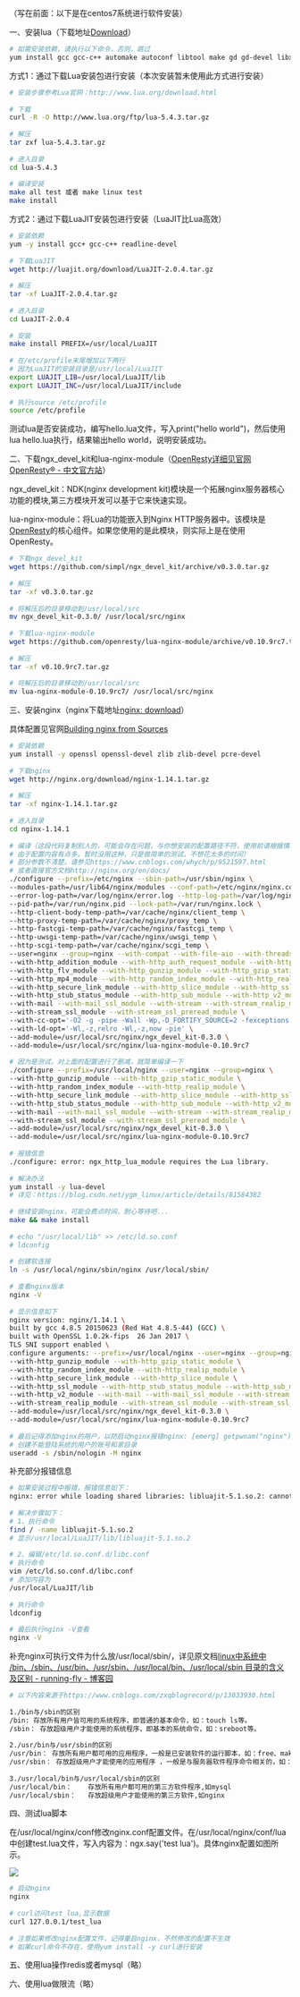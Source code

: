 （写在前面：以下是在centos7系统进行软件安装）

一、安装lua（下载地址[Download](https://luajit.org/download.html)）

```bash
# 如需安装依赖，请执行以下命令，否则，跳过
yum install gcc gcc-c++ automake autoconf libtool make gd gd-devel libxslt-devel
```

方式1：通过下载Lua安装包进行安装（本次安装暂未使用此方式进行安装）
```bash
# 安装步骤参考Lua官网：http://www.lua.org/download.html
 
# 下载
curl -R -O http://www.lua.org/ftp/lua-5.4.3.tar.gz
 
# 解压
tar zxf lua-5.4.3.tar.gz
 
# 进入目录
cd lua-5.4.3
 
# 编译安装
make all test 或者 make linux test
make install
```

方式2：通过下载LuaJIT安装包进行安装（LuaJIT比Lua高效）
```bash
# 安装依赖
yum -y install gcc+ gcc-c++ readline-devel
 
# 下载LuaJIT
wget http://luajit.org/download/LuaJIT-2.0.4.tar.gz
 
# 解压
tar -xf LuaJIT-2.0.4.tar.gz
 
# 进入目录
cd LuaJIT-2.0.4
 
# 安装
make install PREFIX=/usr/local/LuaJIT
 
# 在/etc/profile末尾增加以下两行
# 因为LuaJIT的安装目录是/usr/local/LuaJIT
export LUAJIT_LIB=/usr/local/LuaJIT/lib
export LUAJIT_INC=/usr/local/LuaJIT/include
 
# 执行source /etc/profile
source /etc/profile
```

测试lua是否安装成功，编写hello.lua文件，写入print("hello world")，然后使用lua hello.lua执行，结果输出hello world，说明安装成功。

二、下载ngx_devel_kit和lua-nginx-module（[OpenResty详细见官网OpenResty® - 中文官方站](https://openresty.org/cn/)）

ngx_devel_kit：NDK(nginx development kit)模块是一个拓展nginx服务器核心功能的模块,第三方模块开发可以基于它来快速实现。

lua-nginx-module：将Lua的功能嵌入到Nginx HTTP服务器中。该模块是[OpenResty](https://openresty.org/)的核心组件。如果您使用的是此模块，则实际上是在使用OpenResty。

```bash
# 下载ngx_devel_kit
wget https://github.com/simpl/ngx_devel_kit/archive/v0.3.0.tar.gz
 
# 解压
tar -xf v0.3.0.tar.gz
 
# 将解压后的目录移动到/usr/local/src
mv ngx_devel_kit-0.3.0/ /usr/local/src/nginx
 
# 下载lua-nginx-module
wget https://github.com/openresty/lua-nginx-module/archive/v0.10.9rc7.tar.gz
 
# 解压
tar -xf v0.10.9rc7.tar.gz
 
# 将解压后的目录移动到/usr/local/src
mv lua-nginx-module-0.10.9rc7/ /usr/local/src/nginx
```

三、安装nginx（nginx下载地址[nginx: download](http://nginx.org/en/download.html)）

具体配置见官网[Building nginx from Sources](http://nginx.org/en/docs/configure.html)

```bash
# 安装依赖
yum install -y openssl openssl-devel zlib zlib-devel pcre-devel
 
# 下载nginx
wget http://nginx.org/download/nginx-1.14.1.tar.gz
 
# 解压
tar -xf nginx-1.14.1.tar.gz
 
# 进入目录
cd nginx-1.14.1
 
# 编译（这段代码复制别人的，可能会存在问题，与你想安装的配置路径不符，使用前请根据情况修改相关配置路径。
# 由于配置内容有点多，暂时没用这种，只是做简单的测试，不想花太多的时间）
# 部分参数不清楚，请参见https://www.cnblogs.com/whych/p/9521597.html
# 或者直接官方文档http://nginx.org/en/docs/
./configure --prefix=/etc/nginx --sbin-path=/usr/sbin/nginx \ 
--modules-path=/usr/lib64/nginx/modules --conf-path=/etc/nginx/nginx.conf \
--error-log-path=/var/log/nginx/error.log --http-log-path=/var/log/nginx/access.log \
--pid-path=/var/run/nginx.pid --lock-path=/var/run/nginx.lock \
--http-client-body-temp-path=/var/cache/nginx/client_temp \
--http-proxy-temp-path=/var/cache/nginx/proxy_temp \
--http-fastcgi-temp-path=/var/cache/nginx/fastcgi_temp \
--http-uwsgi-temp-path=/var/cache/nginx/uwsgi_temp \
--http-scgi-temp-path=/var/cache/nginx/scgi_temp \
--user=nginx --group=nginx --with-compat --with-file-aio --with-threads \
--with-http_addition_module --with-http_auth_request_module --with-http_dav_module \
--with-http_flv_module --with-http_gunzip_module --with-http_gzip_static_module \
--with-http_mp4_module --with-http_random_index_module --with-http_realip_module \
--with-http_secure_link_module --with-http_slice_module --with-http_ssl_module \
--with-http_stub_status_module --with-http_sub_module --with-http_v2_module \
--with-mail --with-mail_ssl_module --with-stream --with-stream_realip_module \
--with-stream_ssl_module --with-stream_ssl_preread_module \
--with-cc-opt='-O2 -g -pipe -Wall -Wp,-D_FORTIFY_SOURCE=2 -fexceptions -fstack-protector-strong --param=ssp-buffer-size=4 -grecord-gcc-switches -m64 -mtune=generic -fPIC' \
--with-ld-opt='-Wl,-z,relro -Wl,-z,now -pie' \
--add-module=/usr/local/src/nginx/ngx_devel_kit-0.3.0 \
--add-module=/usr/local/src/nginx/lua-nginx-module-0.10.9rc7
 
# 因为是测试，对上面的配置进行了删减，就简单编译一下
./configure --prefix=/usr/local/nginx --user=nginx --group=nginx \
--with-http_gunzip_module --with-http_gzip_static_module \
--with-http_random_index_module --with-http_realip_module \
--with-http_secure_link_module --with-http_slice_module --with-http_ssl_module \
--with-http_stub_status_module --with-http_sub_module --with-http_v2_module \
--with-mail --with-mail_ssl_module --with-stream --with-stream_realip_module \
--with-stream_ssl_module --with-stream_ssl_preread_module \
--add-module=/usr/local/src/nginx/ngx_devel_kit-0.3.0 \
--add-module=/usr/local/src/nginx/lua-nginx-module-0.10.9rc7
 
# 报错信息
./configure: error: ngx_http_lua_module requires the Lua library.
 
# 解决办法
yum install -y lua-devel
# 详见：https://blog.csdn.net/ygm_linux/article/details/81584382
 
# 继续安装nginx，可能会费点时间，耐心等待吧...
make && make install
 
# echo "/usr/local/lib" >> /etc/ld.so.conf
# ldconfig
 
# 创建软连接
ln -s /usr/local/nginx/sbin/nginx /usr/local/sbin/
 
# 查看nginx版本
nginx -V
 
# 显示信息如下
nginx version: nginx/1.14.1 \
built by gcc 4.8.5 20150623 (Red Hat 4.8.5-44) (GCC) \
built with OpenSSL 1.0.2k-fips  26 Jan 2017 \
TLS SNI support enabled \
configure arguments: --prefix=/usr/local/nginx --user=nginx --group=nginx \
--with-http_gunzip_module --with-http_gzip_static_module \
--with-http_random_index_module --with-http_realip_module \
--with-http_secure_link_module --with-http_slice_module \
--with-http_ssl_module --with-http_stub_status_module --with-http_sub_module \
--with-http_v2_module --with-mail --with-mail_ssl_module --with-stream \
--with-stream_realip_module --with-stream_ssl_module --with-stream_ssl_preread_module \
--add-module=/usr/local/src/nginx/ngx_devel_kit-0.3.0 \
--add-module=/usr/local/src/nginx/lua-nginx-module-0.10.9rc7
 
# 最后记得添加nginx的用户，以防启动nginx报错nginx: [emerg] getpwnam("nginx") failed
# 创建不能登陆系统的用户的账号和家目录
useradd -s /sbin/nologin -M nginx
```

补充部分报错信息 
```bash
# 如果安装过程中报错，报错信息如下：
nginx: error while loading shared libraries: libluajit-5.1.so.2: cannot open shared object file: No such file or directory
 
# 解决步骤如下：
# 1、执行命令
find / -name libluajit-5.1.so.2
# 显示/usr/local/LuaJIT/lib/libluajit-5.1.so.2
 
# 2、编辑/etc/ld.so.conf.d/libc.conf
# 执行命令
vim /etc/ld.so.conf.d/libc.conf
# 添加内容为
/usr/local/LuaJIT/lib
 
# 执行命令
ldconfig
 
# 最后执行nginx -V查看
nginx -V
```

补充nginx可执行文件为什么放/usr/local/sbin/，详见原文档[linux中系统中 /bin、/sbin、/usr/bin、/usr/sbin、/usr/local/bin、/usr/local/sbin 目录的含义及区别 - running-fly - 博客园](https://www.cnblogs.com/zxqblogrecord/p/13033930.html)

```bash
# 以下内容来源于https://www.cnblogs.com/zxqblogrecord/p/13033930.html
 
1./bin与/sbin的区别
/bin: 存放所有用户皆可用的系统程序，即普通的基本命令，如：touch ls等。
/sbin： 存放超级用户才能使用的系统程序，即基本的系统命令，如：sreboot等。
 
2./usr/bin与/usr/sbin的区别
/usr/bin： 存放所有用户都可用的应用程序，一般是已安装软件的运行脚本，如：free、make、wget等。
/usr/sbin： 存放超级用户才能使用的应用程序 ，一般是与服务器软件程序命令相关的，如：dhcpd、 httpd、samba等。
 
3./usr/local/bin与/usr/local/sbin的区别
/usr/local/bin：    存放所有用户都可用的第三方软件程序,如mysql
/usr/local/sbin：   存放超级用户才能使用的第三方软件,如nginx
```

四、测试lua脚本

在/usr/local/nginx/conf修改nginx.conf配置文件。在/usr/local/nginx/conf/lua中创建test.lua文件，写入内容为：ngx.say('test lua')。具体nginx配置如图所示。

![](20201212013614408.png)

```bash
# 启动nginx
nginx
 
# curl访问test_lua,显示数据
curl 127.0.0.1/test_lua
 
# 注意如果修改nginx配置文件，记得重启nginx，不然修改的配置不生效
# 如果curl命令不存在，使用yum install -y curl进行安装
```

五、使用lua操作redis或者mysql（略）

六、使用lua做限流（略）
